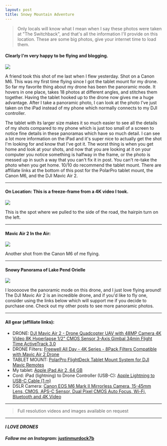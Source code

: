 ```yaml
---
layout: post
title: Snowy Mountain Adventure
---
```


> Only locals will know what I mean when I say these photos were taken at "The Switchback", and that's all the information I'll provide on this location. These are some big photos, give your internet time to load them.

#### Clearly I'm very happy to be flying and blogging.

<img src="https://github.com/murdockfpv/murdockfpv.github.io/blob/master/images/2020-12-20_Schweitzer_Profile_Pic.jpg?raw=true" style="max-height: 100%; max-width:100%"/>

A friend took this shot of me last when I flew yesterday. Shot on a Canon M6. This was my first time flying since I got the tablet mount for my drone. So far my favorite thing about my drone has been the panoramic mode. It hovers in one place, takes 18 photos at different angles, and stitches them together. Having the tablet hooked up to the drone now gives me a huge advantage. After I take a panoramic photo, I can look at the photo I've just taken on the iPad instead of my phone which normally connects to my DJI controller. 

The tablet with its larger size makes it so much easier to see all the details of my shots compared to my phone which is just too small of a screen to notice fine details in these panoramas which have so much detail. I can see a lot more information on the iPad and it's super nice to actually get the shot I'm looking for and know that I've got it. The worst thing is when you get home and look at your shots, and now that you are looking at it on your computer you notice something is halfway in the frame, or the photo is messed up in such a way that you can't fix it in post. You can't re-take the photo when you get home. 10/10 do recommend the tablet mount. There are affiliate links at the bottom of this post for the PolarPro tablet mount, the Canon M6, and the DJI Mavic Air 2.

___

#### On Location: This is a freeze-frame from a 4K video I took.

<img src="https://github.com/murdockfpv/murdockfpv.github.io/blob/master/images/2020-12-20-Switchback-7-3.jpg?raw=true" style="max-height: 100%; max-width: 100%"/>

This is the spot where we pulled to the side of the road, the hairpin turn on the left.

___

#### Mavic Air 2 In the Air:

<img src="https://github.com/murdockfpv/murdockfpv.github.io/blob/master/images/2020-12-20_Schweitzer_Banner_Pic.jpg?raw=true" style="max-height: 100%; max-width: 100%"/>

Another shot from the Canon M6 of me flying.

___

#### Snowy Panorama of Lake Pend Orielle

<img src="https://github.com/murdockfpv/murdockfpv.github.io/blob/master/images/2020-12-20_Schweitzer_Panorama_Web.jpg?raw=true" style="max-height: 100%; max-width: 100%"/>

I loooooove the panoramic mode on this drone, and I just love flying around! The DJI Mavic Air 2 is an incredible drone, and if you'd like to fly one, consider using the links below which will support me if you decide to purchase one. Check out my other posts to see more panoramic photos.

___

#### All gear (affiliate links):

* DRONE: <a target="_blank" href="https://www.amazon.com/gp/product/B086XCGMN7/ref=as_li_tl?ie=UTF8&camp=1789&creative=9325&creativeASIN=B086XCGMN7&linkCode=as2&tag=juliusakula-20&linkId=326b215f8174d11fa43f193f9ed38340">DJI Mavic Air 2 - Drone Quadcopter UAV with 48MP Camera 4K Video 8K Hyperlapse 1/2" CMOS Sensor 3-Axis Gimbal 34min Flight Time ActiveTrack 3.0</a><img src="//ir-na.amazon-adsystem.com/e/ir?t=juliusakula-20&l=am2&o=1&a=B086XCGMN7" width="1" height="1" border="0" alt="" style="border:none !important; margin:0px !important;" />
* DRONE Filters: <a target="_blank" href="https://www.amazon.com/gp/product/B087R3MGJ4/ref=as_li_tl?ie=UTF8&camp=1789&creative=9325&creativeASIN=B087R3MGJ4&linkCode=as2&tag=juliusakula-20&linkId=34cdeac90e2ff998bdae4e83b2b7977d">Freewell All Day - 4K Series - 8Pack Filters Compatible with Mavic Air 2 Drone</a><img src="//ir-na.amazon-adsystem.com/e/ir?t=juliusakula-20&l=am2&o=1&a=B087R3MGJ4" width="1" height="1" border="0" alt="" style="border:none !important; margin:0px !important;" />
* TABLET MOUNT: <a target="_blank" href="https://www.amazon.com/gp/product/B07M9CSGS5/ref=as_li_tl?ie=UTF8&camp=1789&creative=9325&creativeASIN=B07M9CSGS5&linkCode=as2&tag=juliusakula-20&linkId=a5ce7f23e866ea4f0f6947cf4ebc153a">PolarPro FlightDeck  Tablet Mount System for DJI Mavic Remotes</a><img src="//ir-na.amazon-adsystem.com/e/ir?t=juliusakula-20&l=am2&o=1&a=B07M9CSGS5" width="1" height="1" border="0" alt="" style="border:none !important; margin:0px !important;" />
* My tablet: <a target="_blank" href="https://www.amazon.com/gp/product/B00TREI0F2/ref=as_li_tl?ie=UTF8&camp=1789&creative=9325&creativeASIN=B00TREI0F2&linkCode=as2&tag=juliusakula-20&linkId=d3c3ea6f417ab8a892fc2b8ad159b120">Apple iPad Air 2, 64 GB</a><img src="//ir-na.amazon-adsystem.com/e/ir?t=juliusakula-20&l=am2&o=1&a=B00TREI0F2" width="1" height="1" border="0" alt="" style="border:none !important; margin:0px !important;" />
* Cord: iPad (lightning) to Drone Controller (USB-C): <a target="_blank" href="https://www.amazon.com/gp/product/B07CMN7DCX/ref=as_li_tl?ie=UTF8&camp=1789&creative=9325&creativeASIN=B07CMN7DCX&linkCode=as2&tag=juliusakula-20&linkId=ac9208650b21db8825ccd9422ee183e3">Apple Lightning to USB-C Cable (1 m)</a><img src="//ir-na.amazon-adsystem.com/e/ir?t=juliusakula-20&l=am2&o=1&a=B07CMN7DCX" width="1" height="1" border="0" alt="" style="border:none !important; margin:0px !important;" />
* DSLR Camera: <a target="_blank" href="https://www.amazon.com/gp/product/B07WFQZ6FL/ref=as_li_tl?ie=UTF8&camp=1789&creative=9325&creativeASIN=B07WFQZ6FL&linkCode=as2&tag=juliusakula-20&linkId=2cb2e924ace4cf937e2267c86852c7c9">Canon EOS M6 Mark II Mirrorless Camera, 15-45mm Lens, CMOS, APS-C Sensor, Dual Pixel CMOS Auto Focus, Wi-Fi, Bluetooth and 4K Video</a><img src="//ir-na.amazon-adsystem.com/e/ir?t=juliusakula-20&l=am2&o=1&a=B07WFQZ6FL" width="1" height="1" border="0" alt="" style="border:none !important; margin:0px !important;" />

___

> Full resolution videos and images available on request

___

#### _**I LOVE DRONES**_
#### _Follow me on Instagram:_ [**justinmurdock7b**](https://www.instagram.com/justinmurdock7b/?hl=en)
